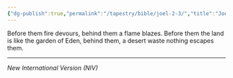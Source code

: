 ```yaml
---
{"dg-publish":true,"permalink":"/tapestry/bible/joel-2-3/","title":"Joel 2:3","hide":true,"tags":["bible","bible-verse"],"dgHomeLink":true,"dgShowLocalGraph":true,"dgEnableSearch":true}
---
```


Before them fire devours, behind them a flame blazes. Before them the land is like the garden of Eden, behind them, a desert waste nothing escapes them.

---
*New International Version (NIV)*